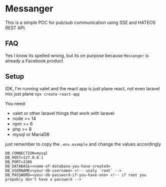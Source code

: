 # Messanger

This is a simple POC for pub/sub communication using SSE and HATEOS REST API.
 
## FAQ
Yes I know its spelled wrong, but its on purpose because `Messenger` is already a Facebook product

## Setup 

IDK, I'm running valet and the react app is just plane react, not even laravel mix just plane `npx create-react-app`

You need:
- valet or other laravel things that work with laravel
- node >= 14
- npm >= 6
- php >= 8
- mysql or MariaDB

just remember to copy the `.env.example` and change the values accordingly
```
DB_CONNECTION=mysql
DB_HOST=127.0.0.1
DB_PORT=3306
DB_DATABASE=<name-of-database-you-have-created>
DB_USERNAME=<your-db-username> <!-- usaly `root` -->
DB_PASSWORD=<your-db-password-if-you-have-one> <!-- if root you propobly don't have a password -->
```

